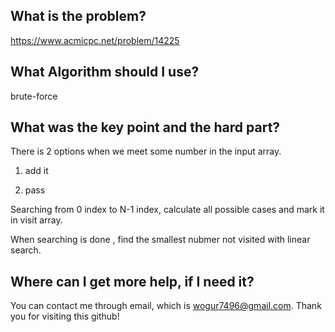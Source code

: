 ## What is the problem?

<https://www.acmicpc.net/problem/14225>

## What Algorithm should I use?

brute-force

## What was the key point and the hard part?

There is 2 options when we meet some number in the input array.

1. add it

2. pass

Searching from 0 index to N-1 index, calculate all possible cases and mark it in visit array.

When searching is done , find the smallest nubmer not visited with linear search.

## Where can I get more help, if I need it?

You can contact me through email, which is wogur7496@gmail.com.
Thank you for visiting this github!

